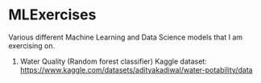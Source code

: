 # MLExercises
Various different Machine Learning and Data Science models that I am exercising on.
1. Water Quality (Random forest classifier) Kaggle dataset: https://www.kaggle.com/datasets/adityakadiwal/water-potability/data
